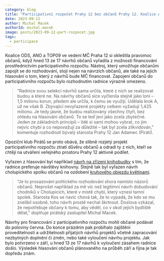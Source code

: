 ```yaml
---
category: blog
title: "Participativní rozpočet Prahy 12 bez občanů Prahy 12. Koalice ANO, ODS a TOP09 rozhodla o výběru návrhů za ně. Vyřadila knihobudku i květiny na kruhovém objezdu"
date: 2023-09-12
author: Michal Macek
authorId: michal.macek
image: posts/2023-09-12-part-rozpocet.jpg
tags:
  - participace
---
```


Koalice ODS, ANO a TOP09 ve vedení MČ Praha 12 si okleštila pravomoc občanů, když hned 13 ze 17 návrhů občanů vyřadila z možnosti financování prostřednictvím participativního rozpočtu. Nástroj, který umožňuje občanům zapojit se do rozhodování, stojí nejen na návrzích občanů, ale také na jejich hlasování o tom, který z návrhů bude MČ financovat. Zapojení občanů do participativního rozpočtu bylo rozhodnutím radnice výrazně omezeno. 

> “Radnice svou selekcí návrhů sama určila, které z nich se realizovat budou a které ne. Na návrhy občanů sice vyčlenila stejně jako loni – 1,5 milionu korun, předem ale určila, k čemu se využijí. Udělala krok A, už ne však B. Zbývající nevyřazené projekty celkem vyžadují 1,425 milionu. Je tedy jasné, že budou realizovány všechny čtyři, bez ohledu na hlasování občanů. To se teď jeví jako zcela zbytečné. Jeden ze základních principů – lidé si sami mohou vybrat, co jim nejvíc chybí a co nepovažují za důležité – tak byl zcela zlikvidován,” komentuje rozhodnutí bývalý starosta Prahy 12 Jan Adamec (Piráti).

Opoziční klub Pirátů se proto obává, že slibně rozjetý projekt participativního rozpočtu ztratí důvěru občanů a odradí ty z nich, kteří se chtějí na utváření veřejného prostoru Prahy 12 aktivně podílet.

Vyřazen z hlasování byl například [návrh na zřízení knihobudky](https://tvorime12.praha12.cz/tvorime-dvanactku-2023/navrh-5v2jzD8RWgAjT8khFLrYmX) s tím, že radnice preferuje návštěvy knihovny. Stejně tak byl vyřazen návrh cholupického spolku občanů na ozdobení [kruhového objezdu květinami](https://tvorime12.praha12.cz/tvorime-dvanactku-2023/navrh-g4cp8j5kz88W8ZMiUp37DV).

> “Je to  prosazování politického rozhodování shora namísto názorů občanů. Neprošel například za mě víc než legitimní návrh dobudování chodníků v Cholupicích, které v místě chybí, který vznesl tamní spolek. Starosta Kos se navíc chová tak, že to vypadá, že kdo se mu znelíbil osobně, toho návrh prostě nechal škrtnout. Doslova vzkázal, že nepotřebuje občany k tomu, aby věděl, co v okolí jejich bydliště dělat,” doplňuje pirátský zastupitel Michal Macek. 

Návrhy pro financování z participativního rozpočtu mohli občané podávat do poloviny června. Do konce prázdnin pak probíhalo zajištění proveditelnosti a udržitelnosti přijatých návrhů projektů včetně zapracování nezbytných doplnění či změn, nebo také vyloučení návrhu projektu. Jak bylo potvrzeno v září, u hned 13 ze 17 návrhů k vyloučení zásahem radnice došlo. Výsledek hlasování občanů plánovaného na průběh září a října je tak dopředu znám.


